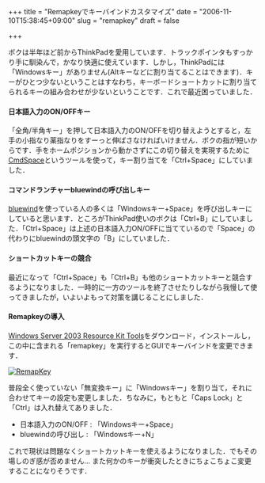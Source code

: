 +++
title = "Remapkeyでキーバインドカスタマイズ"
date = "2006-11-10T15:38:45+09:00"
slug = "remapkey"
draft = false

+++

<p>ボクは半年ほど前からThinkPadを愛用しています．トラックポインタもすっかり手に馴染んで，かなり快適に使えています．しかし，ThinkPadには「Windowsキー」がありません(Altキーなどに割り当てることはできます)．キーがひとつ少ないということはすなわち，キーボードショートカットに割り当てられるキーの組み合わせが少ないということです．これで最近困っていました．</p>
<h4>日本語入力のON/OFFキー</h4>
<p>「全角/半角キー」を押して日本語入力のON/OFFを切り替えようとすると，左手の小指なり薬指なりをすーっと伸ばさなければいけません．ボクの指が短いからです．手をホームポジションから動かさずにこの切り替えを実現するために<a href="http://www.h5.dion.ne.jp/~pollux/" target="_blank">CmdSpace</a>というツールを使って，キー割り当てを「Ctrl+Space」にしていました．</p>
<h4>コマンドランチャーbluewindの呼び出しキー</h4>
<p><a href="http://cspace.s2.xrea.com/software/bluewind/index.php" target="_blank">bluewind</a>を使っている人の多くは「Windowsキー+Space」を呼び出しキーにしていると思います．ところがThinkPad使いのボクは「Ctrl+B」にしていました．「Ctrl+Space」は上述の日本語入力ON/OFFに当てているので「Space」の代わりにbluewindの頭文字の「B」にしていました．</p>
<h4>ショートカットキーの競合</h4>
<p>最近になって「Ctrl+Space」も「Ctrl+B」も他のショートカットキーと競合するようになりました．一時的に一方のツールを終了させたりしながら我慢して使ってきましたが，いよいよもって対策を講じることにしました．</p>
<h4>Remapkeyの導入</h4>
<p><a href="http://www.microsoft.com/downloads/details.aspx?familyid=9d467a69-57ff-4ae7-96ee-b18c4790cffd&#038;displaylang=en" target="_blank">Windows Server 2003 Resource Kit Tools</a>をダウンロード，インストールし，この中に含まれる「remapkey」を実行するとGUIでキーバインドを変更できます．</p>
<p><a href="http://www.flickr.com/photos/june29/293524408/" title="Photo Sharing"><img src="http://static.flickr.com/103/293524408_b6c6261b41.jpg" alt="RemapKey" /></a></p>
<p>普段全く使っていない「無変換キー」に「Windowsキー」を割り当て，それに合わせてキーの設定も変更しました．ちなみに，もともと「Caps Lock」と「Ctrl」は入れ替えてありました．</p>
<ul>
<li>日本語入力のON/OFF : 「Windowsキー+Space」</li>
<li>bluewindの呼び出し : 「Windowsキー+N」</li>
</ul>
<p>これで現状は問題なくショートカットキーを使えるようになりました．でもその場しのぎ感が否めません… また何かのキーが衝突したときにちょこちょこ変更することになりそうです．</p>
